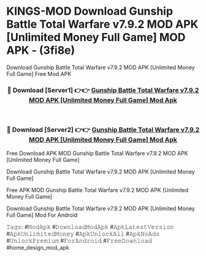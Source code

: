 # KINGS-MOD Download Gunship Battle Total Warfare v7.9.2 MOD APK [Unlimited Money Full Game] MOD APK - (3fi8e)
Download Gunship Battle Total Warfare v7.9.2 MOD APK [Unlimited Money Full Game] Free Mod APK

<div align="center">
<h3>🔴 Download [Server1] 👉👉 <a href="https://apk-comot.site?title=Gunship_Battle_Total_Warfare_v7.9.2_MOD_APK_[Unlimited_Money_Full_Game]">Gunship Battle Total Warfare v7.9.2 MOD APK [Unlimited Money Full Game] Mod Apk</a></h3><br>

<h3>🔴 Download [Server2] 👉👉 <a href="https://apk-comot.site?title=Gunship_Battle_Total_Warfare_v7.9.2_MOD_APK_[Unlimited_Money_Full_Game]">Gunship Battle Total Warfare v7.9.2 MOD APK [Unlimited Money Full Game] Mod Apk</a></h3>
</div>


Free Download APK MOD Gunship Battle Total Warfare v7.9.2 MOD APK [Unlimited Money Full Game]

Download Gunship Battle Total Warfare v7.9.2 MOD APK [Unlimited Money Full Game] 

Free APK MOD Gunship Battle Total Warfare v7.9.2 MOD APK [Unlimited Money Full Game] 

Download Gunship Battle Total Warfare v7.9.2 MOD APK [Unlimited Money Full Game] Mod For Android

𝚃𝚊𝚐𝚜: #𝙼𝚘𝚍𝙰𝚙𝚔 #𝙳𝚘𝚠𝚗𝚕𝚘𝚊𝚍𝙼𝚘𝚍𝙰𝚙𝚔 #𝙰𝚙𝚔𝙻𝚊𝚝𝚎𝚜𝚝𝚅𝚎𝚛𝚜𝚒𝚘𝚗 #𝙰𝚙𝚔𝚄𝚗𝚕𝚒𝚖𝚒𝚝𝚎𝚍𝙼𝚘𝚗𝚎𝚢 #𝙰𝚙𝚔𝚄𝚗𝚕𝚘𝚌𝚔𝙰𝚕𝚕 #𝙰𝚙𝚔𝙽𝚘𝙰𝚍𝚜 #𝚄𝚗𝚕𝚘𝚌𝚔𝙿𝚛𝚎𝚖𝚒𝚞𝚖 #𝙵𝚘𝚛𝙰𝚗𝚍𝚛𝚘𝚒𝚍 #𝙵𝚛𝚎𝚎𝙳𝚘𝚠𝚗𝚕𝚘𝚊𝚍 #home_design_mod_apk
